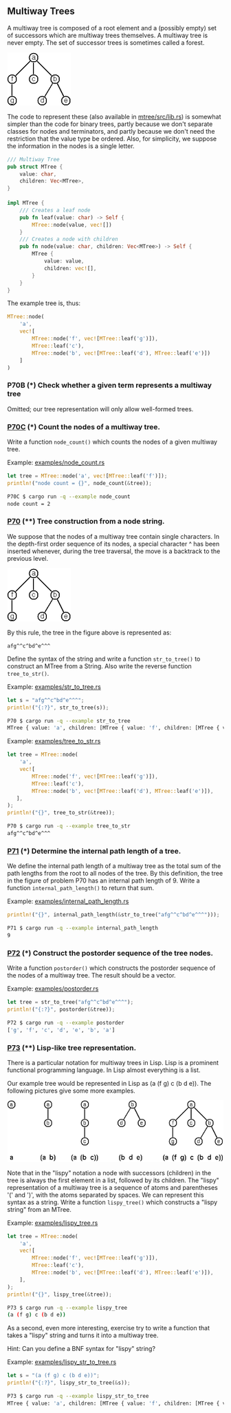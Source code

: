 ## Multiway Trees

A multiway tree is composed of a root element and a (possibly empty) set of successors which are multiway trees themselves. A multiway tree is never empty. The set of successor trees is sometimes called a forest.

![](./images/p70.gif)

The code to represent these (also available in [mtree/src/lib.rs](./mtree/src/lib.rs)) is somewhat simpler than the code for binary trees, partly because we don't separate classes for nodes and terminators, and partly because we don't need the restriction that the value type be ordered. Also, for simplicity, we suppose the information in the nodes is a single letter.

```rust
/// Multiway Tree
pub struct MTree {
    value: char,
    children: Vec<MTree>,
}

impl MTree {
    /// Creates a leaf node
    pub fn leaf(value: char) -> Self {
        MTree::node(value, vec![])
    }
    /// Creates a node with children
    pub fn node(value: char, children: Vec<MTree>) -> Self {
        MTree {
            value: value,
            children: vec![],
        }
    }
}
```

The example tree is, thus:

```rust
MTree::node(
    'a',
    vec![
        MTree::node('f', vec![MTree::leaf('g')]),
        MTree::leaf('c'),
        MTree::node('b', vec![MTree::leaf('d'), MTree::leaf('e')])
    ]
)
```

### P70B (*) Check whether a given term represents a multiway tree

Omitted; our tree representation will only allow well-formed trees.

### [P70C](./P70C/src/lib.rs) (*) Count the nodes of a multiway tree.

Write a function `node_count()` which counts the nodes of a given multiway tree.

Example: [examples/node_count.rs](./P70C/examples/node_count.rs)
```rust
let tree = MTree::node('a', vec![MTree::leaf('f')]);
println!("node count = {}", node_count(&tree));
```

```bash
P70C $ cargo run -q --example node_count
node count = 2
```

### [P70](./P70/src/lib.rs) (**) Tree construction from a node string.

We suppose that the nodes of a multiway tree contain single characters. In the depth-first order sequence of its nodes, a special character ^ has been inserted whenever, during the tree traversal, the move is a backtrack to the previous level.

![](./images/p70.gif)

By this rule, the tree in the figure above is represented as:

```
afg^^c^bd^e^^^
```

Define the syntax of the string and write a function `str_to_tree()` to construct an MTree from a String. Also write the reverse function `tree_to_str()`.

Example: [examples/str_to_tree.rs](./P70/examples/str_to_tree.rs)
```rust
let s = "afg^^c^bd^e^^^";
println!("{:?}", str_to_tree(s));
```

```bash
P70 $ cargo run -q --example str_to_tree
MTree { value: 'a', children: [MTree { value: 'f', children: [MTree { value: 'g', children: [] }] }, MTree { value: 'c', children: [] }, MTree { value: 'b', children: [MTree { value: 'd', children: [] }, MTree { value: 'e', children: [] }] }] }
```

Example: [examples/tree_to_str.rs](./P70/examples/tree_to_str.rs)
```rust
let tree = MTree::node(
    'a',
    vec![
        MTree::node('f', vec![MTree::leaf('g')]),
        MTree::leaf('c'),
        MTree::node('b', vec![MTree::leaf('d'), MTree::leaf('e')]),
   ],
);
println!("{}", tree_to_str(&tree));
```

```bash
P70 $ cargo run -q --example tree_to_str
afg^^c^bd^e^^^
```

### [P71](./P71/src/lib.rs) (*) Determine the internal path length of a tree.

We define the internal path length of a multiway tree as the total sum of the path lengths from the root to all nodes of the tree. By this definition, the tree in the figure of problem P70 has an internal path length of 9. Write a function `internal_path_length()` to return that sum.

Example: [examples/internal_path_length.rs](./P71/examples/internal_path_length.rs)
```rust
println!("{}", internal_path_length(&str_to_tree("afg^^c^bd^e^^^")));
```

```bash
P71 $ cargo run -q --example internal_path_length
9
```

### [P72](./P72/src/lib.rs) (*) Construct the postorder sequence of the tree nodes.

Write a function `postorder()` which constructs the postorder sequence of the nodes of a multiway tree. The result should be a vector.

Example: [examples/postorder.rs](./P72/examples/postorder.rs)
```rust
let tree = str_to_tree("afg^^c^bd^e^^^");
println!("{:?}", postorder(&tree));
```

```bash
P72 $ cargo run -q --example postorder
['g', 'f', 'c', 'd', 'e', 'b', 'a']
```

### [P73](./P73/src/lib.rs) (**) Lisp-like tree representation.

There is a particular notation for multiway trees in Lisp. Lisp is a prominent functional programming language. In Lisp almost everything is a list.

Our example tree would be represented in Lisp as (a (f g) c (b d e)). The following pictures give some more examples.

![](./images/p73.png)

Note that in the "lispy" notation a node with successors (children) in the tree is always the first element in a list, followed by its children. The "lispy" representation of a multiway tree is a sequence of atoms and parentheses '(' and ')', with the atoms separated by spaces. We can represent this syntax as a string. Write a function `lispy_tree()` which constructs a "lispy string" from an MTree.

Example: [examples/lispy_tree.rs](./P73/examples/lispy_tree.rs)
```rust
let tree = MTree::node(
    'a',
    vec![
        MTree::node('f', vec![MTree::leaf('g')]),
        MTree::leaf('c'),
        MTree::node('b', vec![MTree::leaf('d'), MTree::leaf('e')]),
    ],
);
println!("{}", lispy_tree(&tree));
```

```bash
P73 $ cargo run -q --example lispy_tree
(a (f g) c (b d e))
```

As a second, even more interesting, exercise try to write a function that takes a "lispy" string and turns it into a multiway tree.

Hint: Can you define a BNF syntax for "lispy" string?

Example: [examples/lispy_str_to_tree.rs](./P73/examples/lispy_str_to_tree.rs)
```rust
let s = "(a (f g) c (b d e))";
println!("{:?}", lispy_str_to_tree(&s));
```

```bash
P73 $ cargo run -q --example lispy_str_to_tree
MTree { value: 'a', children: [MTree { value: 'f', children: [MTree { value: 'g', children: [] }] }, MTree { value: 'c', children: [] }, MTree { value: 'b', children: [MTree { value: 'd', children: [] }, MTree { value: 'e', children: [] }] }] }
```
